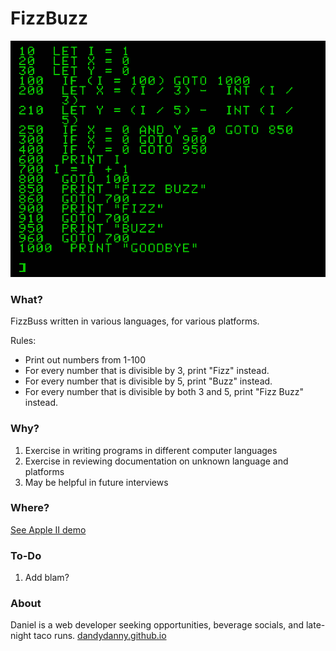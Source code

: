 # FizzBuzz
![image](https://github.com/dandydanny/FizzBuzz/blob/master/screenshot.gif)

### What?
FizzBuss written in various languages, for various platforms.

Rules:

* Print out numbers from 1-100
* For every number that is divisible by 3, print "Fizz" instead.
* For every number that is divisible by 5, print "Buzz" instead.
* For every number that is divisible by both 3 and 5, print "Fizz Buzz" instead.

### Why?
1. Exercise in writing programs in different computer languages
1. Exercise in reviewing documentation on unknown language and platforms
1. May be helpful in future interviews

### Where?
[See Apple II demo](https://twitter.com/dandydanny/status/1032363740128206848)

### To-Do
1. Add blam?

### About
Daniel is a web developer seeking opportunities, beverage socials, and late-night taco runs. [dandydanny.github.io](https://git.io/vxurG)
